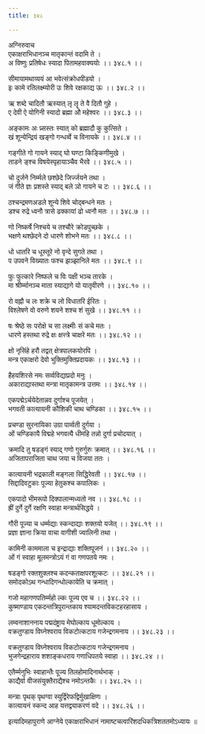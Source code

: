 ```yaml
---
title: ३४८

---
```

अग्निरुवाच  
एकाक्षराभिधानञ्च मातृकान्तं वदामि ते ।  
अ विष्णुः प्रतिषेधः स्यादा पितामहवाक्ययोः ।। ३४८.१ ।।  
  
सीमायामथाव्ययं आ भवेत्संक्रोधपीडयो ।  
इः कामे रतिलक्ष्म्योरी उः शिवे रक्षकाद्य ऊः ।। ३४८.२ ।।  
  
ऋ शब्दे चादितौ ऋस्यात् लृ लॄ ते वै दितौ गुहे ।  
ए देवी ऐ योगिनी स्यादो ब्रह्मा औ महेश्वरः ।। ३४८.३ ।।  
  
अङ्कामः अः प्र्सस्तः स्यात् को ब्रह्मादौ कु कुत्सिते ।  
खं शून्येन्द्रियं खङ्गो गन्धर्व्वे च विनायके ।। ३४८.४ ।।  
  
गङ्गीते गो गायने स्याद् घो घण्टा किङ्किणीमुखे ।  
ताडने ङ्श्च विषयेस्पृहायाञ्चैव भैरवे ।। ३४८.५ ।।  
  
चो दुर्जने निर्म्मले छश्छेदे जिर्ज्जयने तथा ।  
जं गीते ज्ञः प्रशस्ते स्याद् बले ञो गायने च टः ।। ३४८.६ ।।  
  
ठश्चन्द्रमणअडले शून्ये शिवे चोद्‌बन्धने मतः ।  
डश्च रुद्रे ध्वनौ त्रासे ढक्कायां ढो ध्वनौ मतः ।। ३४८.७ ।।  
  
णो निष्कर्षे निश्चये च तश्चौरे क्रोडपुच्छके ।  
भक्षणे थश्छेदने दो धारणे शोभने मतः ।। ३४८.८ ।।  
  
धो धातरि च धूस्तूरे नो वृन्दे सुगते तथा ।  
प उपवने विख्यातः फश्च झञ्झानिले मतः ।। ३४८.९ ।।  
  
फुः फुत्कारे निष्फले च विः पक्षी भञ्च तारके ।  
मा श्रीर्म्मानञ्च माता स्याद्यागे यो यातृवीरणे ।। ३४८.१० ।।  
  
रो वह्नौ च लः शक्रे च लो विधातरि ईरितः ।  
विश्लेषणे वो वरुणे शयने शश्च शं सुखे ।। ३४८.११ ।।  
  
षः श्रेष्ठे सः परोक्षे च सा लक्ष्मीः सं कचे मतः ।  
धारणे हस्तथा रुद्रे क्षः क्षत्त्त्रे चाक्षरे मतः ।। ३४८.१२ ।।  
  
क्षो नृसिंहे हरौ तद्वत् क्षेत्रपालकयोरपि ।  
मन्त्र एकाक्षरो देवो भुक्तिमुक्तिप्रदायकः ।। ३४८.१३ ।।  
  
हैहयशिरसे नमः सर्व्वविद्याप्रदो मनुः ।  
अकाराद्यास्तथा मन्त्रा मातृकामन्त्र उत्तमः ।। ३४८.१४ ।।  
  
एकपद्मेऽर्चयेदेतान्नव दुर्गाश्च पूजयेत् ।  
भगवती कात्यायनी कौशिकी चाथ चण्डिका ।। ३४८.१५ ।।  
  
प्रचण्डा सुरनायिका उग्रा पार्व्वती दुर्गया ।  
ओं चण्डिकायै विद्महे भगवत्यै धीमहि तन्नो दुर्गा प्रचोदयात् ।  
  
क्रमादि तु षडङ्गं स्याद् गणो गुरुर्गुरुः क्रमात् ।। ३४८.१६ ।।  
अजितापराजिता चाथ जया च विजया ततः ।  
  
कात्यायनी भद्रकाली मङ्गला सिद्धिरेवती ।। ३४८.१७ ।।  
सिद्दादिवटुकाः पूज्या हेतुकश्च कपालिकः ।  
  
एकपादो भीमरूपो दिक्पालान्मध्यतो नव ।। ३४८.१८ ।।  
ह्रीं दुर्गे दुर्गे रक्षणि स्वाहा मन्त्रार्थसिद्धये ।  
  
गौरी पूज्या च धर्म्मद्याः स्कन्दाद्याः शक्तयो यजेत् ।। ३४८.१९ ।।  
प्रज्ञा ज्ञाना क्रिया वाचा वागीशी ज्वालिनी तथा ।  
  
कामिनी काममाला च इन्द्राद्याः शक्तिपूजनं ।। ३४८.२० ।।  
ओं गं स्वाहा मूलमन्त्रोऽयं गं वा गणपतये नमः ।  
  
षडङ्गो रक्तशुक्लश्च कदन्कताक्षपरशूत्कटः ।। ३४८.२१ ।।  
समोदकोऽथ गन्धादिगन्धोल्कायेति च क्रमात् ।  
  
गजो महागणपतिर्म्महो ल्कः पूज्य एव च ।। ३४८.२२ ।।  
कुष्माण्डाय एकदन्तत्रिपुरान्तकाय श्यामदन्तविकटहरहासाय ।  
  
लम्वनाशाननाय पद्मदंष्ट्राय मेघोल्काय धूमोल्काय ।  
वक्रतुण्डाय विघ्नेश्वराय विकटोत्कटाय गजेन्द्रगमनाय ।। ३४८.२३ ।।  
  
वक्रतुण्डाय विघ्नेश्वराय विकटोत्कटाय गजेन्द्रगमनाय ।  
भुजगेन्द्रहाराय शशाङ्कधराय गणाधिपतये स्वाहा ।। ३४८.२४ ।।  
  
एतैर्म्मनुभिः स्वाहान्तैः पूज्य तिलहोमादिनार्थभाक् ।  
काद्यैर्वा वीजसंयुक्तैराद्यैश्च नमोऽन्तकैः ।। ३४८.२५ ।।  
  
मन्त्राः पृथक् पृथग्वा स्युर्द्विरेफद्विर्मुखाक्षिणः ।  
कात्यायनं स्कन्द आह यत्तद्व्याकरणं वदे ।। ३४८.२६ ।।  
  
इत्यादिमहापुराणे आग्नेये एकाक्षराभिधानं नामाष्टचत्वारिंशदधिकत्रिशततमोऽध्यायः ॥